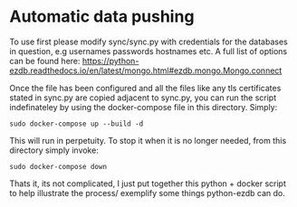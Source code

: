 # Automatic data pushing

To use first please modify sync/sync.py with credentials for the databases
in question, e.g usernames passwords hostnames etc.
A full list of options can be found here: https://python-ezdb.readthedocs.io/en/latest/mongo.html#ezdb.mongo.Mongo.connect

Once the file has been configured and all the files like any tls certificates stated in sync.py are copied adjacent to sync.py, you can run the script indefinateley by using the docker-compose file in this directory. Simply:
```
sudo docker-compose up --build -d
```
This will run in perpetuity. To stop it when it is no longer needed, from this directory simply invoke:
```
sudo docker-compose down
```
Thats it, its not complicated, I just put together this python + docker script to help illustrate the process/ exemplify some things python-ezdb can do.
